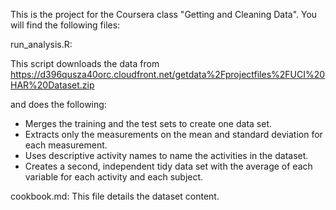 This is the project for the Coursera class "Getting and Cleaning Data".
You will find the following files:

run_analysis.R:

This script downloads the data from https://d396qusza40orc.cloudfront.net/getdata%2Fprojectfiles%2FUCI%20HAR%20Dataset.zip

and does the following:
- Merges the training and the test sets to create one data set.
- Extracts only the measurements on the mean and standard deviation for each measurement.
- Uses descriptive activity names to name the activities in the dataset.
- Creates a second, independent tidy data set with the average of each variable for each activity and each subject.


cookbook.md:
This file details the dataset content.


